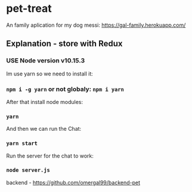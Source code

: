# pet-treat

An family aplication for my dog messi: https://gal-family.herokuapp.com/

## Explanation - store with Redux

### USE Node version v10.15.3

Im use yarn so we need to install it:
### `npm i -g yarn` or not globaly: `npm i yarn`

After that install node modules:
### `yarn`

And then we can run the Chat:
### `yarn start`

Run the server for the chat to work:
### `node server.js`

backend - https://github.com/omergal99/backend-pet



